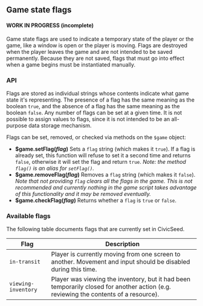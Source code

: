 ## Game state flags

#### WORK IN PROGRESS (incomplete)

Game state flags are used to indicate a temporary state of the player or the game, like a window is open or the player is moving. Flags are destroyed when the player leaves the game and are not intended to be saved permanently. Because they are not saved, flags that must go into effect when a game begins must be instantiated manually.

### API

Flags are stored as individual strings whose contents indicate what game state it's representing. The presence of a flag has the same meaning as the boolean `true`, and the absence of a flag has the same meaning as the boolean `false`. Any number of flags can be set at a given time. It is not possible to assign values to flags, since it is not intended to be an all-purpose data storage mechanism.

Flags can be set, removed, or checked via methods on the `$game` object:

- **$game.setFlag(_flag_)** Sets a `flag` string (which makes it `true`). If a flag is already set, this function will refuse to set it a second time and returns `false`, otherwise it will set the flag and return `true`. _Note: the method `flag()` is an alias for `setFlag()`._
- **$game.removeFlag(_flag_)** Removes a `flag` string (which makes it `false`). _Note that not providing `flag` clears all the flags in the game. This is not recommended and currently nothing in the game script takes advantage of this functionality and it may be removed eventually._
- **$game.checkFlag(_flag_)** Returns whether a `flag` is `true` or `false`.

### Available flags

The following table documents flags that are currently set in CivicSeed.

| Flag          | Description   |
| ------------- | ------------- |
| `in-transit`  | Player is currently moving from one screen to another. Movement and input should be disabled during this time.|
| `viewing-inventory` | Player was viewing the inventory, but it had been temporarily closed for another action (e.g. reviewing the contents of a resource).|
